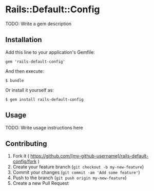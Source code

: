 # Rails::Default::Config

TODO: Write a gem description

## Installation

Add this line to your application's Gemfile:

    gem 'rails-default-config'

And then execute:

    $ bundle

Or install it yourself as:

    $ gem install rails-default-config

## Usage

TODO: Write usage instructions here

## Contributing

1. Fork it ( https://github.com/[my-github-username]/rails-default-config/fork )
2. Create your feature branch (`git checkout -b my-new-feature`)
3. Commit your changes (`git commit -am 'Add some feature'`)
4. Push to the branch (`git push origin my-new-feature`)
5. Create a new Pull Request
